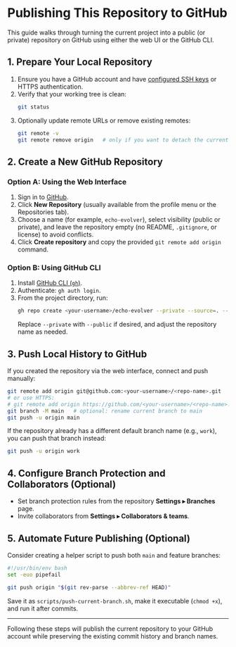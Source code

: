 # Publishing This Repository to GitHub

This guide walks through turning the current project into a public (or private) repository on GitHub using either the web UI or the GitHub CLI.

## 1. Prepare Your Local Repository

1. Ensure you have a GitHub account and have [configured SSH keys](https://docs.github.com/en/authentication/connecting-to-github-with-ssh/connecting-to-github-with-ssh) or HTTPS authentication.
2. Verify that your working tree is clean:
   ```bash
   git status
   ```
3. Optionally update remote URLs or remove existing remotes:
   ```bash
   git remote -v
   git remote remove origin   # only if you want to detach the current remote
   ```

## 2. Create a New GitHub Repository

### Option A: Using the Web Interface
1. Sign in to [GitHub](https://github.com/).
2. Click **New Repository** (usually available from the profile menu or the Repositories tab).
3. Choose a name (for example, `echo-evolver`), select visibility (public or private), and leave the repository empty (no README, `.gitignore`, or license) to avoid conflicts.
4. Click **Create repository** and copy the provided `git remote add origin` command.

### Option B: Using GitHub CLI
1. Install [GitHub CLI (`gh`)](https://cli.github.com/).
2. Authenticate: `gh auth login`.
3. From the project directory, run:
   ```bash
   gh repo create <your-username>/echo-evolver --private --source=. --remote=origin --push
   ```
   Replace `--private` with `--public` if desired, and adjust the repository name as needed.

## 3. Push Local History to GitHub

If you created the repository via the web interface, connect and push manually:

```bash
git remote add origin git@github.com:<your-username>/<repo-name>.git
# or use HTTPS:
# git remote add origin https://github.com/<your-username>/<repo-name>.git
git branch -M main   # optional: rename current branch to main
git push -u origin main
```

If the repository already has a different default branch name (e.g., `work`), you can push that branch instead:

```bash
git push -u origin work
```

## 4. Configure Branch Protection and Collaborators (Optional)

- Set branch protection rules from the repository **Settings ▸ Branches** page.
- Invite collaborators from **Settings ▸ Collaborators & teams**.

## 5. Automate Future Publishing (Optional)

Consider creating a helper script to push both `main` and feature branches:

```bash
#!/usr/bin/env bash
set -euo pipefail

git push origin "$(git rev-parse --abbrev-ref HEAD)"
```

Save it as `scripts/push-current-branch.sh`, make it executable (`chmod +x`), and run it after commits.

---
Following these steps will publish the current repository to your GitHub account while preserving the existing commit history and branch names.
